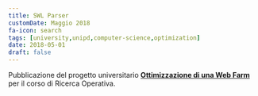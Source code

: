 ```yaml
---
title: SWL Parser
customDate: Maggio 2018
fa-icon: search
tags: [university,unipd,computer-science,optimization]
date: 2018-05-01
draft: false
---
```


Pubblicazione del progetto universitario **[Ottimizzazione di una Web Farm](https://github.com/Maxelweb/RicercaOperativaUNIPD)** per il corso di Ricerca Operativa.
